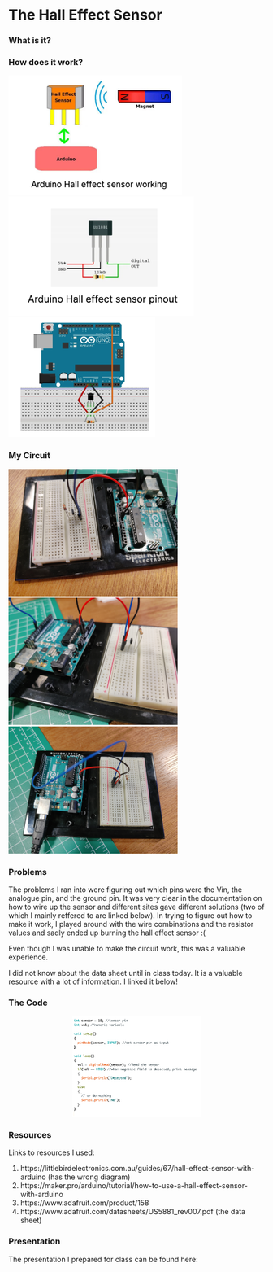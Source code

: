 # The Hall Effect Sensor

<h3>What is it?</h3>

<h3>How does it work?</h3>

<p></p>

<div display=inline-flex>
<img src="1.png" height="235">
<img src="2.png" height="235">
<img src="3.png" height="235">
</div>

<h3>My Circuit</h3>
<div display=inline-flex>
<img src="5.jpg" height="250">
<img src="6.jpg" height="250">
<img src="8.jpg" height="250">
</div>

<h3>Problems</h3>
<p>The problems I ran into were figuring out which pins were the Vin, the analogue pin, and the ground pin. 
It was very clear in the documentation on how to wire up the sensor and different sites gave different solutions (two of which I mainly reffered to are linked below).
In trying to figure out how to make it work, I played around with the wire combinations and the resistor values and sadly ended up burning the hall effect sensor :(</p>
<p>Even though I was unable to make the circuit work, this was a valuable experience.</p>

<p>I did not know about the data sheet until in class today. It is a valuable resource with a lot of information. I linked it below!</p>

<h3>The Code</h3>
<center><img src="4.png" width="50%"></center>

<h3>Resources</h3>
Links to resources I used:
<ol>
  <li>https://littlebirdelectronics.com.au/guides/67/hall-effect-sensor-with-arduino (has the wrong diagram)
  <li>https://maker.pro/arduino/tutorial/how-to-use-a-hall-effect-sensor-with-arduino
  <li>https://www.adafruit.com/product/158
  <li>https://www.adafruit.com/datasheets/US5881_rev007.pdf (the data sheet)
</ol>
 
<h3>Presentation</h3>
The presentation I prepared for class can be found here:
